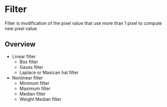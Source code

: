 # Filter
Filter is modification of the pixel value that use more than 1 pixel to compute new pixel value.

## Overview

* Linear filter
  * Box filter
  * Gauss filter 
  * Laplace or Maxican hat filter
* Nonlinear filter
  * Minimum filter
  * Maximum filter
  * Median filter
  * Weight Median filter

